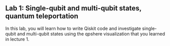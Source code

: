 ## Lab 1: Single-qubit and multi-qubit states, quantum teleportation
In this lab, you will learn how to write Qiskit code and investigate single-qubit and multi-qubit states using the qpshere visualization that you learned in lecture 1.